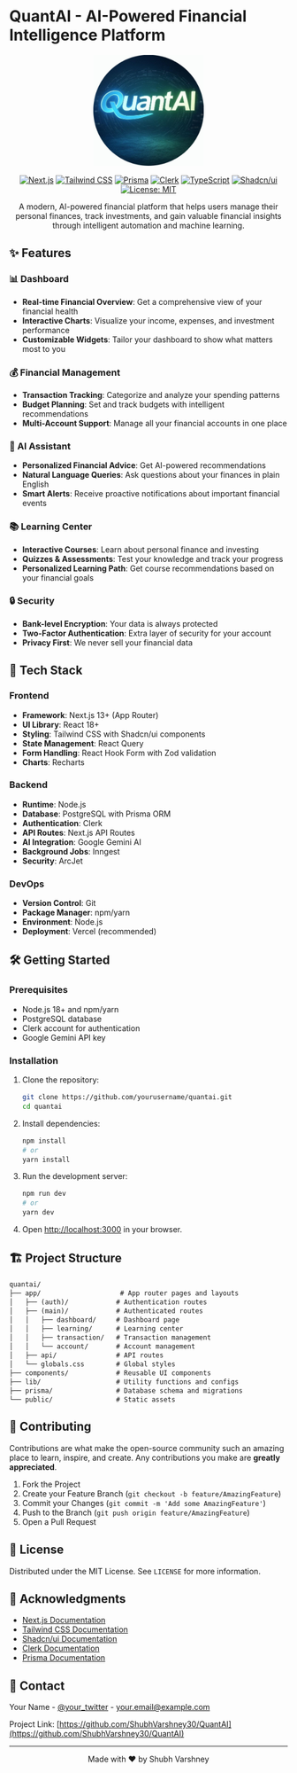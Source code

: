 # QuantAI - AI-Powered Financial Intelligence Platform

<div align="center">
  <img src="/public/logo.png" alt="QuantAI Logo" width="200" />
  
  [![Next.js](https://img.shields.io/badge/Next.js-13.4+-000000?style=flat-square&logo=next.js)](https://nextjs.org/)
  [![Tailwind CSS](https://img.shields.io/badge/Tailwind_CSS-38B2AC?style=flat-square&logo=tailwind-css&logoColor=white)](https://tailwindcss.com/)
  [![Prisma](https://img.shields.io/badge/Prisma-2D3748?style=flat-square&logo=prisma&logoColor=white)](https://www.prisma.io/)
  [![Clerk](https://img.shields.io/badge/Clerk-Auth-000000?style=flat-square)](https://clerk.com/)
  [![TypeScript](https://img.shields.io/badge/TypeScript-007ACC?style=flat-square&logo=typescript&logoColor=white)](https://www.typescriptlang.org/)
  [![Shadcn/ui](https://img.shields.io/badge/Shadcn_UI-18181B?style=flat-square&logo=react&logoColor=white)](https://ui.shadcn.com/)
  [![License: MIT](https://img.shields.io/badge/License-MIT-yellow.svg?style=flat-square)](https://opensource.org/licenses/MIT)

  A modern, AI-powered financial platform that helps users manage their personal finances, track investments, and gain valuable financial insights through intelligent automation and machine learning.
</div>

## ✨ Features

### 📊 Dashboard
- **Real-time Financial Overview**: Get a comprehensive view of your financial health
- **Interactive Charts**: Visualize your income, expenses, and investment performance
- **Customizable Widgets**: Tailor your dashboard to show what matters most to you

### 💰 Financial Management
- **Transaction Tracking**: Categorize and analyze your spending patterns
- **Budget Planning**: Set and track budgets with intelligent recommendations
- **Multi-Account Support**: Manage all your financial accounts in one place

### 🤖 AI Assistant
- **Personalized Financial Advice**: Get AI-powered recommendations
- **Natural Language Queries**: Ask questions about your finances in plain English
- **Smart Alerts**: Receive proactive notifications about important financial events

### 📚 Learning Center
- **Interactive Courses**: Learn about personal finance and investing
- **Quizzes & Assessments**: Test your knowledge and track your progress
- **Personalized Learning Path**: Get course recommendations based on your financial goals

### 🔒 Security
- **Bank-level Encryption**: Your data is always protected
- **Two-Factor Authentication**: Extra layer of security for your account
- **Privacy First**: We never sell your financial data

## 🚀 Tech Stack

### Frontend
- **Framework**: Next.js 13+ (App Router)
- **UI Library**: React 18+
- **Styling**: Tailwind CSS with Shadcn/ui components
- **State Management**: React Query
- **Form Handling**: React Hook Form with Zod validation
- **Charts**: Recharts

### Backend
- **Runtime**: Node.js
- **Database**: PostgreSQL with Prisma ORM
- **Authentication**: Clerk
- **API Routes**: Next.js API Routes
- **AI Integration**: Google Gemini AI
- **Background Jobs**: Inngest
- **Security**: ArcJet

### DevOps
- **Version Control**: Git
- **Package Manager**: npm/yarn
- **Environment**: Node.js
- **Deployment**: Vercel (recommended)

## 🛠️ Getting Started

### Prerequisites
- Node.js 18+ and npm/yarn
- PostgreSQL database
- Clerk account for authentication
- Google Gemini API key

### Installation

1. Clone the repository:
   ```bash
   git clone https://github.com/yourusername/quantai.git
   cd quantai
   ```

2. Install dependencies:
   ```bash
   npm install
   # or
   yarn install
   ```

3. Run the development server:
   ```bash
   npm run dev
   # or
   yarn dev
   ```

4. Open [http://localhost:3000](http://localhost:3000) in your browser.

## 🏗️ Project Structure

```
quantai/
├── app/                    # App router pages and layouts
│   ├── (auth)/            # Authentication routes
│   ├── (main)/            # Authenticated routes
│   │   ├── dashboard/     # Dashboard page
│   │   ├── learning/      # Learning center
│   │   ├── transaction/   # Transaction management
│   │   └── account/       # Account management
│   ├── api/               # API routes
│   └── globals.css        # Global styles
├── components/            # Reusable UI components
├── lib/                   # Utility functions and configs
├── prisma/                # Database schema and migrations
└── public/                # Static assets
```

## 🤝 Contributing

Contributions are what make the open-source community such an amazing place to learn, inspire, and create. Any contributions you make are **greatly appreciated**.

1. Fork the Project
2. Create your Feature Branch (`git checkout -b feature/AmazingFeature`)
3. Commit your Changes (`git commit -m 'Add some AmazingFeature'`)
4. Push to the Branch (`git push origin feature/AmazingFeature`)
5. Open a Pull Request

## 📄 License

Distributed under the MIT License. See `LICENSE` for more information.

## 🙏 Acknowledgments

- [Next.js Documentation](https://nextjs.org/docs)
- [Tailwind CSS Documentation](https://tailwindcss.com/docs)
- [Shadcn/ui Documentation](https://ui.shadcn.com/)
- [Clerk Documentation](https://clerk.com/docs)
- [Prisma Documentation](https://www.prisma.io/docs)

## 📧 Contact

Your Name - [@your_twitter](https://twitter.com/your_username) - your.email@example.com

Project Link: [https://github.com/ShubhVarshney30/QuantAI](https://github.com/ShubhVarshney30/QuantAI)

---

<div align="center">
  Made with ❤️ by Shubh Varshney
</div>

